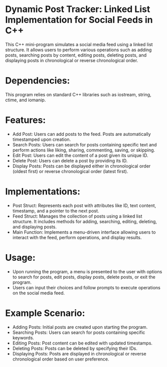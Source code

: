 # Dynamic Post Tracker: Linked List Implementation for Social Feeds in C++
This C++ mini-program simulates a social media feed using a linked list structure. It allows users to perform various operations such as adding posts, searching posts by content, editing posts, deleting posts, and displaying posts in chronological or reverse chronological order.

# Dependencies:
This program relies on standard C++ libraries such as iostream, string, ctime, and iomanip.

# Features:
- Add Post: Users can add posts to the feed. Posts are automatically timestamped upon creation.
- Search Posts: Users can search for posts containing specific text and perform actions like liking, sharing, commenting, saving, or skipping.
- Edit Post: Users can edit the content of a post given its unique ID.
- Delete Post: Users can delete a post by providing its ID.
- Display Posts: Posts can be displayed either in chronological order (oldest first) or reverse chronological order (latest first).
  
# Implementations:
- Post Struct: Represents each post with attributes like ID, text content, timestamp, and a pointer to the next post.
- Feed Struct: Manages the collection of posts using a linked list structure. It includes methods for adding, searching, editing, deleting, and displaying posts.
- Main Function: Implements a menu-driven interface allowing users to interact with the feed, perform operations, and display results.
  
# Usage:
- Upon running the program, a menu is presented to the user with options to search for posts, edit posts, display posts, delete posts, or exit the program.
- Users can input their choices and follow prompts to execute operations on the social media feed.
  
# Example Scenario:
- Adding Posts: Initial posts are created upon starting the program.
- Searching Posts: Users can search for posts containing specific keywords.
- Editing Posts: Post content can be edited with updated timestamps.
- Deleting Posts: Posts can be deleted by specifying their IDs.
- Displaying Posts: Posts are displayed in chronological or reverse chronological order based on user preference.

